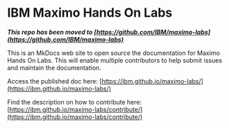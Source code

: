 # IBM Maximo Hands On Labs
***This repo has been moved to [https://github.com/IBM/maximo-labs](https://github.com/IBM/maximo-labs)***

This is an MkDocs web site to open source the documentation for Maximo Hands On Labs.
This will enable multiple contributors to help submit issues and maintain the documentation.

Access the published doc here: [https://ibm.github.io/maximo-labs/](https://ibm.github.io/maximo-labs/)

Find the description on how to contribute here: [https://ibm.github.io/maximo-labs/contribute/](https://ibm.github.io/maximo-labs/contribute/)
